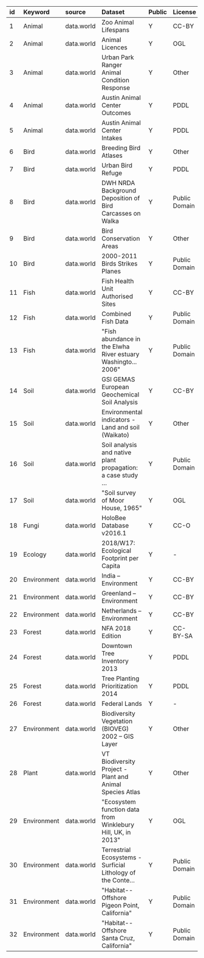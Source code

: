 id|Keyword|source|Dataset|Public|License|Tables?|Metadata?|Txt|URL|Article URL
| :------ | :---------- | :--------------- | :--- | :-------- |:---- |:----- |:-------- |:-------- |:------------------------ |:------------------------- |
| 1|Animal|data.world|Zoo Animal Lifespans|Y|CC-BY|1|json|Abstract|https://data.world/animals/zoo-animal-lifespans|https://www.nature.com/articles/sdata201919.pdf|
| 2|Animal|data.world|Animal Licences|Y|OGL|1|json|Summary|https://data.world/datagov-uk/f5cea3ea-ee4d-4b4b-afec-13a4e39cd0de|
|3|Animal|data.world|Urban Park Ranger Animal Condition Response|Y|Other|1|json|Summary|https://data.world/city-of-ny/fuhs-xmg2|
|4|Animal|data.world|Austin Animal Center Outcomes|Y|PDDL|1|json|Summary|https://data.world/cityofaustin/9t4d-g238|
|5|Animal|data.world|Austin Animal Center Intakes|Y|PDDL|1|json|Summary|https://data.world/cityofaustin/wter-evkm|
|6|Bird|data.world|Breeding Bird Atlases|Y|Other|1|json|Summary|https://data.world/data-ny-gov/vk8g-ypxi|Contact: https://data.ny.gov/Energy-Environment/Breeding-Bird-Atlases/vk8g-ypxi|
|7|Bird|data.world|Urban Bird Refuge|Y|PDDL|1|json|Summary|https://data.world/sanfrancisco/v8rh-bhzp|
|8|Bird|data.world|DWH NRDA Background Deposition of Bird Carcasses on Walka|Y|Public Domain|1|json|Abstract|https://data.world/us-doi-gov/db04e48a-ccda-45ba-b7bd-43920a9ec176|
|9|Bird|data.world|Bird Conservation Areas|Y|Other|1|json|Summary|https://data.world/data-ny-gov/9yjx-h3yi|
|10|Bird|data.world|2000-2011 Birds Strikes Planes|Y|Public Domain|1|json|Summary|https://data.world/shihzy/2000-2011-birds-strikes-planes|
|11|Fish|data.world|Fish Health Unit Authorised Sites|Y|CC-BY|1|json|Summary|https://data.world/marineinstitute/e3219e45-9445-4fdf-aa79-76bf13e10d97|
|12|Fish|data.world|Combined Fish Data|Y|Public Domain|1|json|Summary|https://data.world/us-epa-gov/4e6856a9-1f18-449a-9cbd-0907d9c9dbea|
|13|Fish|data.world|"Fish abundance in the Elwha River estuary Washingto... 2006"|Y|Public Domain|1|json|Abstract|https://data.world/us-doi-gov/e91a1d36-a740-408b-aefb-6d223183ef09|
|14|Soil|data.world|GSI GEMAS European Geochemical Soil Analysis|Y|CC-BY|1|json|Summary|https://data.world/geological-surv/8fefeaa1-0632-46ac-bbc0-6f03393f360c|
|15|Soil|data.world|Environmental indicators - Land and soil (Waikato)|Y|Other|7|json|Summary|https://data.world/nz-waikato/0808cb5e-1fc2-4be7-b92e-2e8a7e548fdb|
|16|Soil|data.world|Soil analysis and native plant propagation: a case study …|Y|Public Domain|22|json|Abstract|https://data.world/us-doi-gov/fa50d8a7-6248-4e11-a752-1c99ea1875a3|
|17|Soil|data.world|"Soil survey of Moor House, 1965"|Y|OGL|1|json|Abstract|https://data.world/datagov-uk/1a13cf08-b1d4-4cd5-988a-148b17538d95|
|18|Fungi|data.world|HoloBee Database v2016.1|Y|CC-O|22|json|Summary|https://data.world/us-usda-gov/f3a633e7-aabb-4419-8da1-4cdb6f6910da|
|19|Ecology|data.world|2018/W17: Ecological Footprint per Capita|Y|-|1|json|Summary|https://data.world/makeovermonday/2018w17-ecological-footprint-per-capita|
|20|Environment|data.world|India – Environment|Y|CC-BY|1|json|Summary|https://data.world/hdx/892f72f8-29b5-451e-8d27-7b89d1c45f63|
|21|Environment|data.world|Greenland – Environment|Y|CC-BY|1|json|Summary|https://data.world/hdx/61fb8604-1609-404e-93da-a7286d669836|
|22|Environment|data.world|Netherlands – Environment|Y|CC-BY|1|json|Summary|https://data.world/hdx/49342844-e216-4533-8673-26748de67d55|
|23|Forest|data.world|NFA 2018 Edition|Y|CC-BY-SA|2|json|Summary|https://data.world/footprint/nfa-2018-edition|
|24|Forest|data.world|Downtown Tree Inventory 2013|Y|PDDL|2|json|Summary|https://data.world/cityofaustin/auyh-v9m2|
|25|Forest|data.world|Tree Planting Prioritization 2014|Y|PDDL|2|json|Summary|https://data.world/cityofaustin/psx7-v95h|
|26|Forest|data.world|Federal Lands|Y|-|1|json|Summary|https://data.world/dhs/federal-lands|
|27|Environment|data.world|Biodiversity Vegetation (BIOVEG) 2002 – GIS Layer|Y|Other|1|json|Summary|https://data.world/nz-waikato/f92599e5-8f73-4678-8e07-0afffea4c392|
|28|Plant|data.world|VT Biodiversity Project - Plant and Animal Species Atlas|Y|Other|2|json|Summary|https://data.world/us-vcgi-org/dd789af6-cdcc-4380-a40b-d407d1243adc|
|29|Environment|data.world|"Ecosystem function data from Winklebury Hill, UK, in 2013"|Y|OGL|1|json|Summary|https://data.world/datagov-uk/7e7d528f-6c06-4f68-aecc-aec382244f1e|
|30|Environment|data.world|Terrestrial Ecosystems - Surficial Lithology of the Conte…|Y|Public Domain|1|json|Abstract|https://data.world/us-doi-gov/04ffb71a-0600-4522-9f04-7616b4146ed5|
|31|Environment|data.world|"Habitat--Offshore Pigeon Point, California"|Y|Public Domain|1|json|Summary|https://data.world/us-doi-gov/055f3bf9-d77d-48f2-b504-cbbfdb5a394b|
|32|Environment|data.world|"Habitat--Offshore Santa Cruz, California"|Y|Public Domain|1|json|Summary|https://data.world/us-doi-gov/28588f12-2da2-42ab-af85-afd44ea5c90b|
